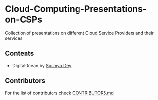 # Cloud-Computing-Presentations-on-CSPs
Collection of presentations on different Cloud Service Providers and their services

## Contents
- DigitalOcean by [Soumya Dey](https://github.com/Soumya-Dey)

## Contributors
For the list of contributors check [CONTRIBUTORS.md](https://github.com/Vivekananda-Centenary-College/Cloud-Computing-Presentations-on-CSPs/blob/main/CONTRIBUTORS.md)
